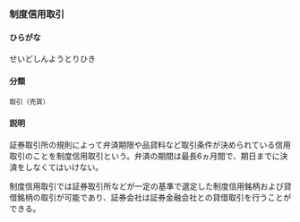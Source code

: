 <div style="display:none;">

## [あ行](securities-terms?id=あ行)
## [か行](securities-terms?id=か行)
## [さ行](securities-terms?id=さ行)

</div>

### 制度信用取引

#### ひらがな

せいどしんようとりひき

#### 分類

`取引（売買）`

#### 説明

証券取引所の規則によって弁済期限や品貸料など取引条件が決められている信用取引のことを制度信用取引という。弁済の期間は最長6ヵ月間で、期日までに決済をしなくてはいけない。
 
制度信用取引では証券取引所などが一定の基準で選定した制度信用銘柄および貸借銘柄の取引が可能であり、証券会社は証券金融会社との貸借取引を行うことができる。

<div style="display:none;">

## [た行](securities-terms?id=た行)
## [な行](securities-terms?id=な行)
## [は行](securities-terms?id=は行)
## [ま行](securities-terms?id=ま行)
## [や行](securities-terms?id=や行)
## [ら行](securities-terms?id=ら行)
## [わ行](securities-terms?id=わ行)
## [英数字・記号](securities-terms?id=英数字・記号)

</div>

